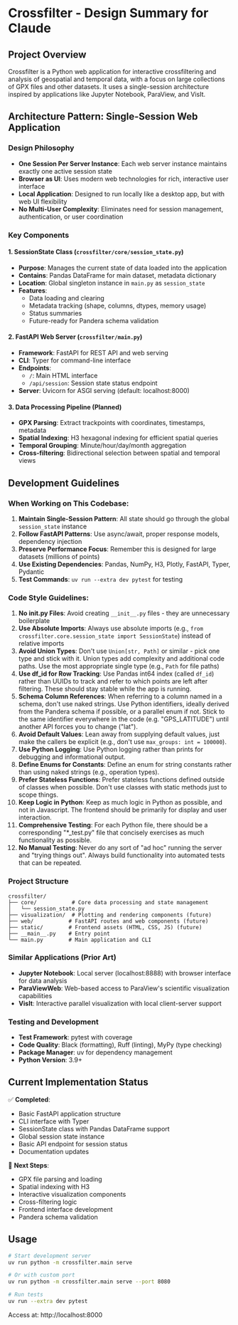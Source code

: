 # Crossfilter - Design Summary for Claude

## Project Overview

Crossfilter is a Python web application for interactive crossfiltering and analysis of geospatial and temporal data, with a focus on large collections of GPX files and other datasets. It uses a single-session architecture inspired by applications like Jupyter Notebook, ParaView, and VisIt.

## Architecture Pattern: Single-Session Web Application

### Design Philosophy
- **One Session Per Server Instance**: Each web server instance maintains exactly one active session state
- **Browser as UI**: Uses modern web technologies for rich, interactive user interface
- **Local Application**: Designed to run locally like a desktop app, but with web UI flexibility
- **No Multi-User Complexity**: Eliminates need for session management, authentication, or user coordination

### Key Components

#### 1. SessionState Class (`crossfilter/core/session_state.py`)
- **Purpose**: Manages the current state of data loaded into the application
- **Contains**: Pandas DataFrame for main dataset, metadata dictionary
- **Location**: Global singleton instance in `main.py` as `session_state`
- **Features**:
  - Data loading and clearing
  - Metadata tracking (shape, columns, dtypes, memory usage)
  - Status summaries
  - Future-ready for Pandera schema validation

#### 2. FastAPI Web Server (`crossfilter/main.py`)
- **Framework**: FastAPI for REST API and web serving
- **CLI**: Typer for command-line interface
- **Endpoints**:
  - `/`: Main HTML interface
  - `/api/session`: Session state status endpoint
- **Server**: Uvicorn for ASGI serving (default: localhost:8000)

#### 3. Data Processing Pipeline (Planned)
- **GPX Parsing**: Extract trackpoints with coordinates, timestamps, metadata
- **Spatial Indexing**: H3 hexagonal indexing for efficient spatial queries
- **Temporal Grouping**: Minute/hour/day/month aggregation
- **Cross-filtering**: Bidirectional selection between spatial and temporal views

## Development Guidelines

### When Working on This Codebase:
1. **Maintain Single-Session Pattern**: All state should go through the global `session_state` instance
2. **Follow FastAPI Patterns**: Use async/await, proper response models, dependency injection
3. **Preserve Performance Focus**: Remember this is designed for large datasets (millions of points)
4. **Use Existing Dependencies**: Pandas, NumPy, H3, Plotly, FastAPI, Typer, Pydantic
5. **Test Commands**: `uv run --extra dev pytest` for testing

### Code Style Guidelines:
1. **No __init__.py Files**: Avoid creating `__init__.py` files - they are unnecessary boilerplate
2. **Use Absolute Imports**: Always use absolute imports (e.g., `from crossfilter.core.session_state import SessionState`) instead of relative imports
3. **Avoid Union Types**: Don't use `Union[str, Path]` or similar - pick one type and stick with it. Union types add complexity and additional code paths. Use the most appropriate single type (e.g., `Path` for file paths)
4. **Use df_id for Row Tracking**: Use Pandas int64 index (called `df_id`) rather than UUIDs to track and refer to which points are left after filtering. These should stay stable while the app is running.
5. **Schema Column References**: When referring to a column named in a schema, don't use naked strings. Use Python identifiers, ideally derived from the Pandera schema if possible, or a parallel enum if not. Stick to the same identifier everywhere in the code (e.g. "GPS_LATITUDE") until another API forces you to change ("lat").
6. **Avoid Default Values**: Lean away from supplying default values, just make the callers be explicit (e.g., don't use `max_groups: int = 100000`).
7. **Use Python Logging**: Use Python logging rather than prints for debugging and informational output.
8. **Define Enums for Constants**: Define an enum for string constants rather than using naked strings (e.g., operation types).
9. **Prefer Stateless Functions**: Prefer stateless functions defined outside of classes when possible. Don't use classes with static methods just to scope things.
10. **Keep Logic in Python**: Keep as much logic in Python as possible, and not in Javascript. The frontend should be primarily for display and user interaction.
11. **Comprehensive Testing**: For each Python file, there should be a corresponding "*_test.py" file that concisely exercises as much functionality as possible.
12. **No Manual Testing**: Never do any sort of "ad hoc" running the server and "trying things out". Always build functionality into automated tests that can be repeated.

### Project Structure
```
crossfilter/
├── core/           # Core data processing and state management
│   └── session_state.py
├── visualization/  # Plotting and rendering components (future)
├── web/           # FastAPI routes and web components (future)  
├── static/        # Frontend assets (HTML, CSS, JS) (future)
├── __main__.py    # Entry point
└── main.py        # Main application and CLI
```

### Similar Applications (Prior Art)
- **Jupyter Notebook**: Local server (localhost:8888) with browser interface for data analysis
- **ParaViewWeb**: Web-based access to ParaView's scientific visualization capabilities
- **VisIt**: Interactive parallel visualization with local client-server support

### Testing and Development
- **Test Framework**: pytest with coverage
- **Code Quality**: Black (formatting), Ruff (linting), MyPy (type checking)
- **Package Manager**: uv for dependency management
- **Python Version**: 3.9+

## Current Implementation Status

✅ **Completed**:
- Basic FastAPI application structure
- CLI interface with Typer
- SessionState class with Pandas DataFrame support
- Global session state instance
- Basic API endpoint for session status
- Documentation updates

🔄 **Next Steps**:
- GPX file parsing and loading
- Spatial indexing with H3
- Interactive visualization components
- Cross-filtering logic
- Frontend interface development
- Pandera schema validation

## Usage

```bash
# Start development server
uv run python -m crossfilter.main serve

# Or with custom port
uv run python -m crossfilter.main serve --port 8080

# Run tests
uv run --extra dev pytest
```

Access at: http://localhost:8000